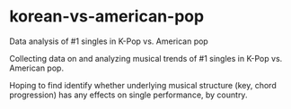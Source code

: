 # korean-vs-american-pop
Data analysis of #1 singles in K-Pop vs. American pop

Collecting data on and analyzing musical trends of #1 singles in K-Pop vs. American pop.

Hoping to find identify whether underlying musical structure (key, chord progression) has any effects on single performance, by country.
